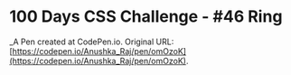# 100 Days CSS Challenge - #46 Ring
 _A Pen created at CodePen.io. Original URL: [https://codepen.io/Anushka_Raj/pen/omOzoK](https://codepen.io/Anushka_Raj/pen/omOzoK).

 
